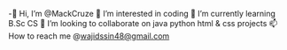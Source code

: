 -👋 Hi, I’m @MackCruze
👀 I’m interested in coding 
🌱 I’m currently learning B.Sc CS
💞️ I’m looking to collaborate on java python html & css projects
📫 How to reach me @wajidssin48@gmail.com

<!---
MackCruze/MackCruze is a ✨ special ✨ repository because its `README.md` (this file) appears on your GitHub profile.
You can click the Preview link to take a look at your changes.
--->
